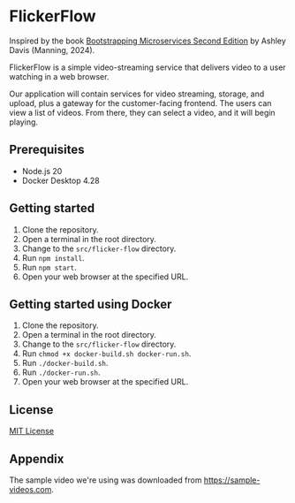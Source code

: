 # FlickerFlow

Inspired by the book [Bootstrapping Microservices Second Edition][1] by Ashley Davis (Manning, 2024).

FlickerFlow is a simple video-streaming service that delivers video to a user watching in a web browser.

Our application will contain services for video streaming, storage, and upload, plus a gateway for the customer-facing frontend.
The users can view a list of videos. From there, they can select a video, and it will begin playing.

## Prerequisites

- Node.js 20
- Docker Desktop 4.28

## Getting started

1. Clone the repository.
1. Open a terminal in the root directory.
1. Change to the `src/flicker-flow` directory.
1. Run `npm install`.
1. Run `npm start`.
1. Open your web browser at the specified URL.

## Getting started using Docker

1. Clone the repository.
1. Open a terminal in the root directory.
1. Change to the `src/flicker-flow` directory.
1. Run `chmod +x docker-build.sh docker-run.sh`.
1. Run `./docker-build.sh`.
1. Run `./docker-run.sh`.
1. Open your web browser at the specified URL.

## License

[MIT License](./LICENSE)

[1]: https://www.manning.com/books/bootstrapping-microservices-second-edition

## Appendix

The sample video we're using was downloaded from <https://sample-videos.com>.
